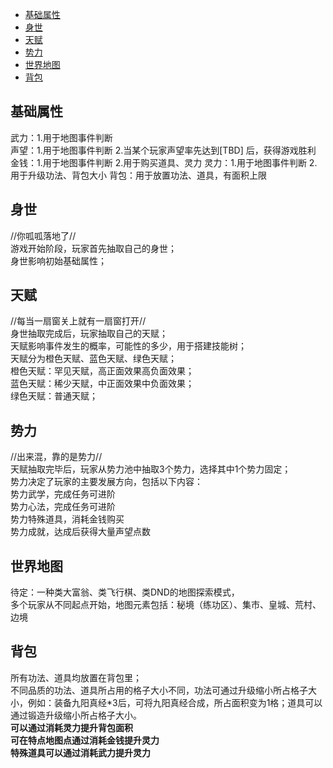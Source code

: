 - [基础属性](#基础属性)
- [身世](#身世)
- [天赋](#天赋)
- [势力](#势力)
- [世界地图](#世界地图)
- [背包](#背包)


## 基础属性
武力：1.用于地图事件判断      
声望：1.用于地图事件判断 2.当某个玩家声望率先达到[TBD] 后，获得游戏胜利    
金钱：1.用于地图事件判断 2.用于购买道具、灵力
灵力：1.用于地图事件判断 2.用于升级功法、背包大小
背包：用于放置功法、道具，有面积上限        
## 身世
//你呱呱落地了//   
游戏开始阶段，玩家首先抽取自己的身世；  
身世影响初始基础属性；  

## 天赋
//每当一扇窗关上就有一扇窗打开//    
身世抽取完成后，玩家抽取自己的天赋；    
天赋影响事件发生的概率，可能性的多少，用于搭建技能树；       
天赋分为橙色天赋、蓝色天赋、绿色天赋；             
橙色天赋：罕见天赋，高正面效果高负面效果；     
蓝色天赋：稀少天赋，中正面效果中负面效果；     
绿色天赋：普通天赋；       

## 势力
//出来混，靠的是势力//   
天赋抽取完毕后，玩家从势力池中抽取3个势力，选择其中1个势力固定；                 
势力决定了玩家的主要发展方向，包括以下内容：              
势力武学，完成任务可进阶             
势力心法，完成任务可进阶                
势力特殊道具，消耗金钱购买              
势力成就，达成后获得大量声望点数         

## 世界地图
待定：一种类大富翁、类飞行棋、类DND的地图探索模式，     
多个玩家从不同起点开始，地图元素包括：秘境（练功区）、集市、皇城、荒村、边境

## 背包
所有功法、道具均放置在背包里；       
不同品质的功法、道具所占用的格子大小不同，功法可通过升级缩小所占格子大小，例如：装备九阳真经*3后，可将九阳真经合成，所占面积变为1格；道具可以通过锻造升级缩小所占格子大小。             
**可以通过消耗灵力提升背包面积**           
**可在特点地图点通过消耗金钱提升灵力**         
**特殊道具可以通过消耗武力提升灵力**           